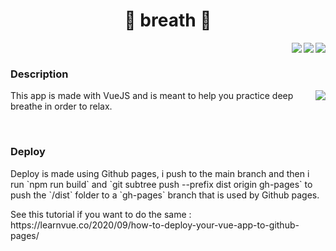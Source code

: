 <h1 align="center">🏹 breath 👤</h1>
<img align="right" src="https://img.shields.io/github/package-json/v/0xTheOldOne/breath?style=for-the-badge" />
<img align="right" src="https://img.shields.io/github/languages/code-size/0xTheOldOne/breath?style=for-the-badge" />
<img align="right" src="https://img.shields.io/github/last-commit/0xTheOldOne/breath?style=for-the-badge" />

<div class="mb-5">&nbsp;</div>

<h3 >Description</h3>
<div>
  <img align="right" src="https://github-readme-stats.vercel.app/api/pin/?username=0xTheOldOne&repo=breath" />
  <p>This app is made with VueJS and is meant to help you practice deep breathe in order to relax.</p>
</div>

<div class="mb-5">&nbsp;</div>

<h3>Deploy</h3>
<p>
  Deploy is made using Github pages, i push to the main branch and then i run `npm run build` and `git subtree push --prefix dist origin gh-pages` to push the `/dist` folder to a `gh-pages` branch that is used by Github pages.
</p>
<p>See this tutorial if you want to do the same : https://learnvue.co/2020/09/how-to-deploy-your-vue-app-to-github-pages/</p>
